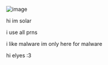 ![image]([https://github.com/xohotline/xohotline/assets/124461082/444cfdc4-2505-4710-ab22-f5ebbfcf1842](https://i.postimg.cc/T2Sn4ksk/129-Sem-T-tulo-20250710170239.png))

hi im solar

i use all prns

i like malware im only here for malware

hi elyes :3

